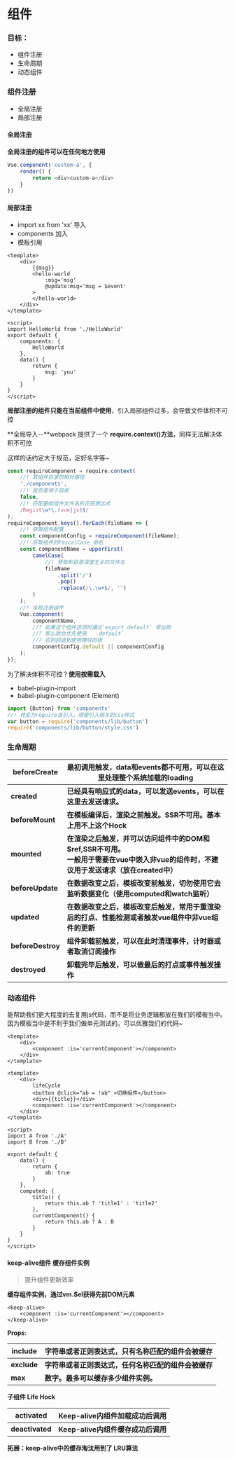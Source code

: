 # 组件

### 目标：

+ 组件注册
+ 生命周期
+ 动态组件



### 组件注册

+ 全局注册
+ 局部注册

#### 全局注册

**全局注册的组件可以在任何地方使用**

```js
Vue.component('custom-a', {
    render() {
        return <div>custom-a</div>
    }
})
```

#### 局部注册

+ import xx from 'xx' 导入
+ components 加入
+ 模板引用

```vue
<template>
    <div>
        {{msg}}
        <hello-world
            :msg='msg'
            @update:msg='msg = $event'
        >
        </hello-world>
    </div>
</template>

<script>
import HelloWorld from './HelloWorld'
export default {
    components: {
        HelloWorld
    },
    data() {
        return {
            msg: 'you'
        }
    }
}
</script>
```

**局部注册的组件只能在当前组件中使用**，引入局部组件过多，会导致文件体积不可控



**全局导入--**webpack 提供了一个  **require.context()方法**，同样无法解决体积不可控

这样的话约定大于规范，定好名字等~

```js
const requireComponent = require.context(
    //! 其组件目录的相对路径
    './components',
    //! 是否查询子目录
    false,
    //! 匹配基础组件文件名的正则表达式
    /Regist\w*\.(vue|js)$/
);
requireComponent.keys().forEach(fileName => {
    //! 获取组件配置
    const componentConfig = requireComponent(fileName);
    //! 获取组件的PascalCase 命名
    const componentName = upperFirst(
        camelCase(
            //! 获取和目录深度无关的文件名
            fileName
                .split('/')
                .pop()
                .replace(/\.\w+$/, '')
        )
    );
    //! 全局注册组件
    Vue.component(
        componentName,
        //? 如果这个组件选项时通过`export default` 导出的
        //? 那么就会优先使用 ` .default`
        //? 否则回退到使用模块的根
        componentConfig.default || componentConfig
    );
});
```



为了解决体积不可控？**使用按需载入**

+ babel-plugin-import
+ babel-plugin-component (Element)

```js
import {Button} from 'components'
//! 转变为require去引入，顺便引入相关的css样式
var button = require('components/lib/button')
require('components/lib/button/style.css')
```



### 生命周期

| **beforeCreate**  | 最初调用触发，data和events都不可用，可以在这里处理整个系统加载的loading |
| ----------------- | ------------------------------------------------------------ |
| **created**       | **已经具有响应式的data，可以发送events，可以在这里去发送请求。** |
| **beforeMount**   | **在模板编译后，渲染之前触发。SSR不可用。基本上用不上这个Hock** |
| **mounted**       | **在渲染之后触发，并可以访问组件中的DOM和$ref,SSR不可用。<br />一般用于需要在vue中嵌入非vue的组件时，不建议用于发送请求（放在created中）** |
| **beforeUpdate**  | **在数据改变之后，模板改变前触发，切勿使用它去监听数据变化（使用computed和watch监听）** |
| **updated**       | **在数据改变之后，模板改变后触发，常用于重渲染后的打点、性能检测或者触发vue组件中非vue组件的更新** |
| **beforeDestroy** | **组件卸载前触发，可以在此时清理事件，计时器或者取消订阅操作** |
| **destroyed**     | **卸载完毕后触发，可以做最后的打点或事件触发操作**           |







### 动态组件

能帮助我们更大程度的去复用js代码，而不是将业务逻辑都放在我们的模板当中。因为模板当中是不利于我们做单元测试的。可以优雅我们的代码~

```vue
<template>
    <div>
        <component :is='currentComponent'></component>
    </div>
</template>
```

```vue
<template>
    <div>
        lifeCycle
        <button @click="ab = !ab" >切换组件</button>
        <div>{{title}}</div>
        <component :is='currentComponent'></component>
    </div>
</template>

<script>
import A from './A'
import B from './B'

export default {
    data() {
        return {
            ab: true
        }
    },
    computed: {
        title() {
            return this.ab ? 'title1' : 'title2'
        },
        curremtComponent() {
            return this.ab ? A : B
        }
    }
}
</script>
```



#### **keep-alive组件**  缓存组件实例

> 提升组件更新效率

**缓存组件实例，通过vm.$el获得先前DOM元素**

```vue
<keep-alive>
    <component :is='currentComponent'></component>
</keep-alive>
```

**Props**:

| include     | 字符串或者正则表达式，只有名称匹配的组件会被缓存     |
| ----------- | ---------------------------------------------------- |
| **exclude** | **字符串或者正则表达式，任何名称匹配的组件会被缓存** |
| **max**     | **数字。最多可以缓存多少组件实例。**                 |

**子组件 Life Hock**

| activated       | Keep-alive内组件加载成功后调用     |
| --------------- | ---------------------------------- |
| **deactivated** | **Keep-alive内组件缓存成功后调用** |

**拓展：keep-alive中的缓存淘汰用到了  LRU算法**

